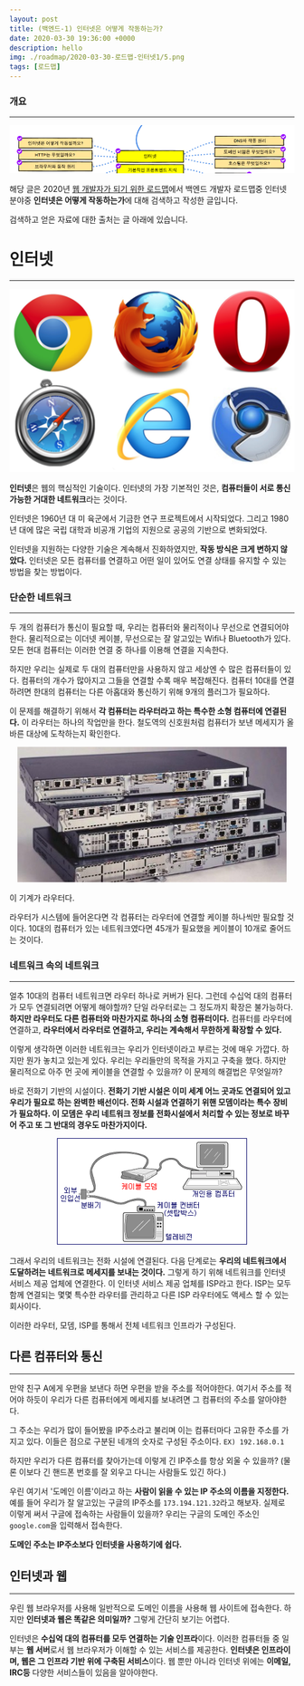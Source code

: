 ```yaml
---
layout: post
title: (백엔드-1) 인터넷은 어떻게 작동하는가?
date: 2020-03-30 19:36:00 +0000
description: hello
img: ./roadmap/2020-03-30-로드맵-인터넷1/5.png
tags: [로드맵]
---
```


### 개요

---

<center><img src="/assets/img/roadmap/2020-03-30-로드맵-인터넷1/1.png"></center>

해당 글은 2020년 [웹 개발자가 되기 위한 로드맵](https://github.com/devJang/developer-roadmap?fbclid=IwAR3caSuOSA71kwoisWbsVLykQglLW03l9dHvSCkk4cIdTIUvMF0F4xB1onY)에서 백엔드 개발자 로드맵중 인터넷 분야중 **인터넷은 어떻게 작동하는가**에 대해 검색하고 작성한 글입니다.

검색하고 얻은 자료에 대한 출처는 글 아래에 있습니다.

# 인터넷

---

<center><img src="/assets/img/roadmap/2020-03-30-로드맵-인터넷1/2.png"></center>

**인터넷**은 웹의 핵심적인 기술이다. 인터넷의 가장 기본적인 것은, **컴퓨터들이 서로 통신 가능한 거대한 네트워크**라는 것이다.

인터넷은 1960년 대 미 육군에서 기금한 연구 프로젝트에서 시작되었다. 그리고 1980년 대에 많은 국립 대학과 비공개 기업의 지원으로 공공의 기반으로 변화되었다.

인터넷을 지원하는 다양한 기술은 계속해서 진화하였지만, **작동 방식은 크게 변하지 않았다.** 인터넷은 모든 컴퓨터를 연결하고 어떤 일이 있어도 연결 상태를 유지할 수 있는 방법을 찾는 방법이다.

### 단순한 네트워크

---

두 개의 컴퓨터가 통신이 필요할 때, 우리는 컴퓨터와 물리적이나 무선으로 연결되어야 한다. 물리적으로는 이더넷 케이블, 무선으로는 잘 알고있는 Wifi나 Bluetooth가 있다. 모든 현대 컴퓨터는 이러한 연결 중 하나를 이용해 연결을 지속한다.

하지만 우리는 실제로 두 대의 컴퓨터만을 사용하지 않고 세상엔 수 많은 컴퓨터들이 있다. 컴퓨터의 개수가 많아지고 그들을 연결할 수록 매우 복잡해진다. 컴퓨터 10대를 연결하려면 한대의 컴퓨터는 다른 아홉대와 통신하기 위해 9개의 플러그가 필요하다.

이 문제를 해결하기 위해서 **각 컴퓨터는 라우터라고 하는 특수한 소형 컴퓨터에 연결된다.** 이 라우터는 하나의 작업만을 한다. 철도역의 신호원처럼 컴퓨터가 보낸 메세지가 올바른 대상에 도착하는지 확인한다.

<center><img src="/assets/img/roadmap/2020-03-30-로드맵-인터넷1/3.png"></center>

이 기계가 라우터다.

라우터가 시스템에 들어온다면 각 컴퓨터는 라우터에 연결할 케이블 하나씩만 필요할 것이다. 10대의 컴퓨터가 있는 네트워크였다면 45개가 필요했을 케이블이 10개로 줄어드는 것이다.

### 네트워크 속의 네트워크

---

얼추 10대의 컴퓨터 네트워크면 라우터 하나로 커버가 된다. 그런데 수십억 대의 컴퓨터가 모두 연결되려면 어떻게 해야할까? 단일 라우터로는 그 정도까지 확장은 불가능하다. **하지만 라우터도 다른 컴퓨터와 마찬가지로 하나의 소형 컴퓨터이다.** 컴퓨터를 라우터에 연결하고, **라우터에서 라우터로 연결하고, 우리는 계속해서 무한하게 확장할 수 있다.**

이렇게 생각하면 이러한 네트워크는 우리가 인터넷이라고 부르는 것에 매우 가깝다. 하지만 뭔가 놓치고 있는게 있다. 우리는 우리들만의 목적을 가지고 구축을 했다. 하지만 물리적으로 아주 먼 곳에 케이블을 연결할 수 있을까? 이 문제의 해결법은 무엇일까?

바로 전화기 기반의 시설이다. **전화기 기반 시설은 이미 세계 어느 곳과도 연결되어 있고 우리가 필요로 하는 완벽한 배선이다. 전화 시설과 연결하기 위핸 모뎀이라는 특수 장비가 필요하다. 이 모뎀은 우리 네트워크 정보를 전화시설에서 처리할 수 있는 정보로 바꾸어 주고 또 그 반대의 경우도 마찬가지이다.**

<center><img src="/assets/img/roadmap/2020-03-30-로드맵-인터넷1/4.png"></center>

그래서 우리의 네트워크는 전화 시설에 연결된다. 다음 단계로는 **우리의 네트워크에서 도달하려는 네트워크로 메세지를 보내는 것이다.** 그렇게 하기 위해 네트워크를 인터넷 서비스 제공 업체에 연결한다. 이 인터넷 서비스 제공 업체를 ISP라고 한다. ISP는 모두 함께 연결되는 몇몇 특수한 라우터를 관리하고 다른 ISP 라우터에도 액세스 할 수 있는 회사이다.

이러한 라우터, 모뎀, ISP를 통해서 전체 네트워크 인프라가 구성된다.

## 다른 컴퓨터와 통신

---

만약 친구 A에게 우편을 보낸다 하면 우편을 받을 주소를 적어야한다. 여기서 주소를 적어야 하듯이 우리가 다른 컴퓨터에게 메세지를 보내려면 그 컴퓨터의 주소를 알아야한다.

그 주소는 우리가 많이 들어봤을 IP주소라고 불리며 이는 컴퓨터마다 고유한 주소를 가지고 있다. 이들은 점으로 구분된 네개의 숫자로 구성된 주소이다. `EX) 192.168.0.1`

하지만 우리가 다른 컴퓨터를 찾아가는데 이렇게 긴 IP주소를 항상 외울 수 있을까? (물론 이보다 긴 핸드폰 번호를 잘 외우고 다니는 사람들도 있긴 하다.)

우린 여기서 '도메인 이름'이라고 하는 **사람이 읽을 수 있는 IP 주소의 이름을 지정한다.** 예를 들어 우리가 잘 알고있는 구글의 IP주소를 `173.194.121.32`라고 해보자. 실제로 이렇게 써서 구글에 접속하는 사람들이 있을까? 우리는 구글의 도메인 주소인 `google.com`을 입력해서 접속한다.

**도메인 주소는 IP주소보다 인터넷을 사용하기에 쉽다.**

## 인터넷과 웹

---

우린 웹 브라우저를 사용해 일반적으로 도메인 이름을 사용해 웹 사이트에 접속한다. 하지만 **인터넷과 웹은 똑같은 의미일까?** 그렇게 간단히 보기는 어렵다. 

인터넷은 **수십억 대의 컴퓨터를 모두 연결하는 기술 인프라**이다. 이러한 컴퓨터들 중 일부는 **웹 서버**로서 웹 브라우저가 이해할 수 있는 서비스를 제공한다. **인터넷은 인프라이며, 웹은 그 인프라 기반 위에 구축된 서비스**이다. 웹 뿐만 아니라 인터넷 위에는 **이메일, IRC등** 다양한 서비스들이 있음을 알아야한다.